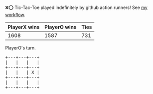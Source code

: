 :x::o: Tic-Tac-Toe played indefinitely by github action runners! See [my workflow](.github/workflows/play.yaml).

|PlayerX wins|PlayerO wins|Ties|
|-|-|-|
|1608|1587|731|

PlayerO's turn.

<pre>
+---+---+---+
|   |   |   |
+---+---+---+
|   |   | X |
+---+---+---+
|   |   |   |
+---+---+---+
</pre>
